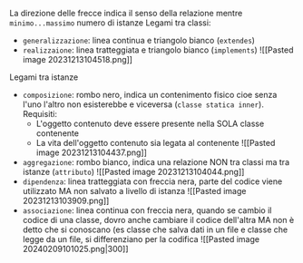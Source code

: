 La direzione delle frecce indica il senso della relazione mentre `minimo...massimo` numero di istanze
Legami tra classi:
- `generalizzazione`: linea continua e triangolo bianco (`extendes`)
- `realizzaione`: linea tratteggiata e triangolo bianco (`implements`)
![[Pasted image 20231213104518.png]]

Legami tra istanze
- `composizione`: rombo nero, indica un contenimento fisico cioe senza l'uno l'altro non esisterebbe e viceversa (`classe statica inner`). Requisiti:
	- L'oggetto contenuto deve essere presente nella SOLA classe contenente 
	- La vita dell'oggetto contenuto sia legata al contenente 
![[Pasted image 20231213104437.png]]
- `aggregazione`: rombo bianco, indica una relazione NON tra classi ma tra istanze (`attributo`)
![[Pasted image 20231213104044.png]]
- `dipendenza`: linea tratteggiata con freccia nera, parte del codice viene utilizzato MA non salvato a livello di istanza
![[Pasted image 20231213103909.png]]
- `associazione`: linea continua con freccia nera, quando se cambio il codice di una classe, dovro anche cambiare il codice dell'altra MA non è detto che si conoscano (es classe che salva dati in un file e classe che legge da un file, si differenziano per la codifica
![[Pasted image 20240209101025.png|300]]